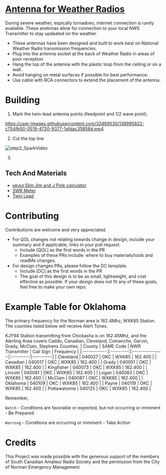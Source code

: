 # [Antenna for Weather Radios]
During severe weather, espically tornadoes, internet connection is rarely avaliable. These anetnnas allow for connection to your local NWS Transmitter to stay updaated on the weather. 
- These antennas have been designed and built to work best on National Weather Radio transmission frequencies.
- Plug into the antenna socket at the back of Weather Radio in areas of poor reception.
- Hang the top of the antenna with the plastic loop from the ceiling or on a wall.
- Avoid hanging on metal surfaces if possible for best performance.
- Use cable with RCA connectors to extend the placement of the antenna.

# Building
1) Mark the twin-lead antenna points (feedpoint and 1/2 wave point).

https://user-images.githubusercontent.com/32469530/138995822-c754fb50-0519-4720-9377-1afdac35858d.mp4

2) Cut the top line 

![step2_SparkVideo](https://user-images.githubusercontent.com/32469530/139094637-f77d65ea-aca2-44b7-9471-a5c0608f8ac9.gif)

3) 


## Tech And Materials
- [`m0ukd` Slim Jim and J Pole calculator]
- [SWR Meter]
- [Twin Lead]

# Contributing
Contributions are welcome and very appreciated. 
- For QOL changes not relating towards change in design, include your summary and if applicable, links in your pull request. 
  - Include [QOL] as the first words in the PR
  - Examples of these PRs include: where to buy materials/tools and readMe changes.
- For design changes PRs, please follow the DC template. 
  - Include [DC] as the first words in the PR
  - The goal of this design is to be as small, lightweight, and cost effective as possible. If your design does not fit any of these goals, feel free to make your own repo.  

# Example Table for Oklahoma
The primary frequency for the Norman area is 162.4Mhz, WXK85 Station.  The counties listed below will receive Alert Tones.

KJY94 Station transmitting from Chickasha is on 162.45Mhz, and the Alerting Area covers Caddo, Canadian, Cleveland, Comanche, Garvin, Grady, McClain, Stephens Counties.
|    County    | SAME Code | NWR Transmitter | Call Sign | Frequency |
|:------------:|:---------:|:---------------:|:---------:|:---------:|
|   Cleveland  |   040027  |       OKC       |   WXK85   |  162.400  |
|   Canadian   |   040017  |       OKC       |   WXK85   |  162.400  |
|     Grady    |   040051  |       OKC       |   WXK85   |  162.400  |
|  Kingfisher  |   040073  |       OKC       |   WXK85   |  162.400  |
|    Lincoln   |   040081  |       OKC       |   WXK85   |  162.400  |
|     Logan    |   040083  |       OKC       |   WXK85   |  162.400  |
|    McClain   |   040087  |       OKC       |   WXK85   |  162.400  |
|   Oklahoma   |   040109  |       OKC       |   WXK85   |  162.400  |
|     Payne    |   040119  |       OKC       |   WXK85   |  162.400  |
| Pottawatomie |   040125  |       OKC       |   WXK85   |  162.400  |

Remember,

`Watch` -  Conditions are favorable or expected, but not occurring or imminent - Be Prepared.

`Warning` - Conditions are occurring or imminent - Take Action
# Credits
This Project was made possible with the generous support of the members of South Canadian Amateur Radio Society and the permission from the City of Norman Emergency Management. 

[Antenna for Weather Radios]: <https://w5nor.org/wxradio/>
[`m0ukd` Slim Jim and J Pole calculator]: <https://m0ukd.com/calculators/slim-jim-and-j-pole-calculator/ >
[SWR meter]:< >
[Twin lead]:< >
